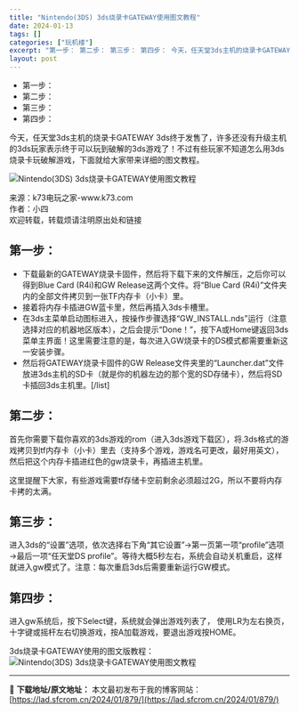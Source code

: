 ```yaml
---
title: "Nintendo(3DS) 3ds烧录卡GATEWAY使用图文教程"
date: 2024-01-13
tags: []
categories: ["玩机楼"]
excerpt: "第一步： 第二步： 第三步： 第四步： 今天，任天堂3ds主机的烧录卡GATEWAY 3ds终于发售了，许多还没有升级主机的3ds玩家表示终于可以玩到破解的3ds游戏了！不过有些玩家不知道怎么用3ds烧录卡玩破解游戏，下面就给大家带来详细的图文教程。来源：k73电玩之家-www.k73.com作者：&hellip;"
layout: post
---
```


 <div><ul> <li>第一步：</li> <li>第二步：</li> <li>第三步：</li> <li>第四步：</li> </ul> </div><p>今天，任天堂3ds主机的烧录卡GATEWAY 3ds终于发售了，许多还没有升级主机的3ds玩家表示终于可以玩到破解的3ds游戏了！不过有些玩家不知道怎么用3ds烧录卡玩破解游戏，下面就给大家带来详细的图文教程。</p><p><img src="https://lad.sfcrom.cn/wp-content/uploads/2024/01/20240112_65a166a5e226e.png" title="GATEWAY 3ds烧录卡" alt="Nintendo(3DS) 3ds烧录卡GATEWAY使用图文教程"></p><p>来源：k73电玩之家-www.k73.com<br>作者：小四<br>欢迎转载，转载烦请注明原出处和链接</p><a name="ci_title0" ></a><h2>第一步：</h2><ul><li>下载最新的GATEWAY烧录卡固件，然后将下载下来的文件解压，之后你可以得到Blue Card (R4i)和GW Release这两个文件。将“Blue Card (R4i)”文件夹内的全部文件拷贝到一张TF内存卡（小卡）里。</li><li>接着将内存卡插进GW蓝卡里，然后再插入3ds卡槽里。</li><li>在3ds主菜单启动图标进入，按操作步骤选择“GW_INSTALL.nds”运行（注意选择对应的机器地区版本），之后会提示“Done！”，按下A或Home键返回3ds菜单主界面！这里需要注意的是，每次进入GW烧录卡的DS模式都需要重新这一安装步骤。</li><li>然后将GATEWAY烧录卡固件的GW Release文件夹里的“Launcher.dat”文件放进3ds主机的SD卡（就是你的机器左边的那个宽的SD存储卡），然后将SD卡插回3ds主机里。[/list]</li></ul><a name="ci_title1" ></a><h2>第二步：</h2><p>首先你需要下载你喜欢的3ds游戏的rom（进入3ds游戏下载区），将.3ds格式的游戏拷贝到tf内存卡（小卡）里去（支持多个游戏，游戏名可更改，最好用英文），然后把这个内存卡插进红色的gw烧录卡，再插进主机里。</p><p>这里提醒下大家，有些游戏需要tf存储卡空前剩余必须超过2G，所以不要将内存卡拷的太满。</p><a name="ci_title2" ></a><h2>第三步：</h2><p>进入3ds的“设置”选项，依次选择右下角“其它设置”→第一页第一项“profile”选项→最后一项“任天堂DS profile”。等待大概5秒左右，系统会自动关机重启，这样就进入gw模式了。注意：每次重启3ds后需要重新运行GW模式。</p><a name="ci_title3" ></a><h2>第四步：</h2><p>进入gw系统后，按下Select键，系统就会弹出游戏列表了， 使用LR为左右换页，十字键或摇杆左右切换游戏，按A加载游戏，要退出游戏按HOME。</p><p>3ds烧录卡GATEWAY使用的图文版教程：<br><img src="https://lad.sfcrom.cn/wp-content/uploads/2024/01/20240112_65a166a65a8ee.jpg" title="3ds烧录卡GATEWAY使用的图文版教程" alt="Nintendo(3DS) 3ds烧录卡GATEWAY使用图文教程"></p> </div> 

---
📖 **下载地址/原文地址：** 本文最初发布于我的博客网站：[https://lad.sfcrom.cn/2024/01/879/](https://lad.sfcrom.cn/2024/01/879/)
